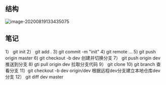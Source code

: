 ## 结构

![image-20200819133435075](E:\Workspace\Demo\LearningReact\admin-client\README.assets\image-20200819133435075.png)

## 笔记
  1） git init
  2） git add .
  3)  git commit -m "init"
  4)  git remote ...
  5)  git push origin master
  6)  git checkout -b dev   创建并切换分支
  7） git push origin dev   推送到分支
  8)  gti pull origin dev   拉取分支代码
  9） git clone
  10) git branch 查看分支
  11）git checkout -b dev origin/dev  根据远程dev分支建立本地仓库dev分支
  12） git diff dev master
